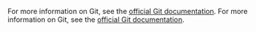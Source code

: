 For more information on Git, see the
[official Git documentation](https://git-scm.com/).
For more information on Git, see the
[official Git documentation](https://git-scm.com/).
